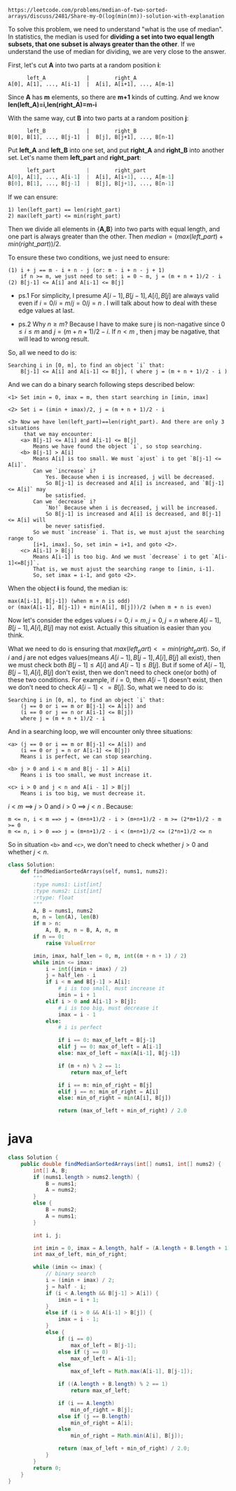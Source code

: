 `https://leetcode.com/problems/median-of-two-sorted-arrays/discuss/2481/Share-my-O(log(min(mn))-solution-with-explanation`


To solve this problem, we need to understand "what is the use of median". In statistics, the median is used for **dividing a set into two equal length subsets, that one subset is always greater than the other**. If we understand the use of median for dividing, we are very close to the answer.

First, let's cut **A** into two parts at a random position **i**:

```
      left_A             |        right_A
A[0], A[1], ..., A[i-1]  |  A[i], A[i+1], ..., A[m-1]
```

Since **A** has **m** elements, so there are **m+1** kinds of cutting. And we know **len(left_A)=i,len(right_A)=m-i**

With the same way, cut **B** into two parts at a random position **j**:

```
      left_B             |        right_B
B[0], B[1], ..., B[j-1]  |  B[j], B[j+1], ..., B[n-1]
```

Put **left_A** and **left_B** into one set, and put **right_A** and **right_B** into another set. Let's name them **left_part** and **right_part**:

```python
      left_part          |        right_part
A[0], A[1], ..., A[i-1]  |  A[i], A[i+1], ..., A[m-1]
B[0], B[1], ..., B[j-1]  |  B[j], B[j+1], ..., B[n-1]
```

If we can ensure:

```
1) len(left_part) == len(right_part)
2) max(left_part) <= min(right_part)
```

Then we divide all elements in {**A,B**} into two parts with equal length, and one part is always greater than the other. Then $median=(max(left\_part)+min(right\_part))/2$.

To ensure these two conditions, we just need to ensure:

```
(1) i + j == m - i + n - j (or: m - i + n - j + 1)
    if n >= m, we just need to set: i = 0 ~ m, j = (m + n + 1)/2 - i
(2) B[j-1] <= A[i] and A[i-1] <= B[j]
```

- ps.1 For simplicity, I presume $A[i-1],B[j-1],A[i],B[j]$ are always valid even if $i=0/i=m/j=0/j=n$ . I will talk about how to deal with these edge values at last.

- ps.2 Why $n \ge m$? Because I have to make sure j is non-nagative since $0 \le i \le m$ and $j = (m + n + 1)/2 - i$. If $n < m$ , then j may be nagative, that will lead to wrong result.

So, all we need to do is:

```
Searching i in [0, m], to find an object `i` that:
    B[j-1] <= A[i] and A[i-1] <= B[j], ( where j = (m + n + 1)/2 - i )
```

And we can do a binary search following steps described below:

```
<1> Set imin = 0, imax = m, then start searching in [imin, imax]

<2> Set i = (imin + imax)/2, j = (m + n + 1)/2 - i

<3> Now we have len(left_part)==len(right_part). And there are only 3 situations
     that we may encounter:
    <a> B[j-1] <= A[i] and A[i-1] <= B[j]
        Means we have found the object `i`, so stop searching.
    <b> B[j-1] > A[i]
        Means A[i] is too small. We must `ajust` i to get `B[j-1] <= A[i]`.
        Can we `increase` i?
            Yes. Because when i is increased, j will be decreased.
            So B[j-1] is decreased and A[i] is increased, and `B[j-1] <= A[i]` may
            be satisfied.
        Can we `decrease` i?
            `No!` Because when i is decreased, j will be increased.
            So B[j-1] is increased and A[i] is decreased, and B[j-1] <= A[i] will
            be never satisfied.
        So we must `increase` i. That is, we must ajust the searching range to
        [i+1, imax]. So, set imin = i+1, and goto <2>.
    <c> A[i-1] > B[j]
        Means A[i-1] is too big. And we must `decrease` i to get `A[i-1]<=B[j]`.
        That is, we must ajust the searching range to [imin, i-1].
        So, set imax = i-1, and goto <2>.
```

When the object **i** is found, the median is:

```
max(A[i-1], B[j-1]) (when m + n is odd)
or (max(A[i-1], B[j-1]) + min(A[i], B[j]))/2 (when m + n is even)
```

Now let's consider the edges values $i=0,i=m,j=0,j=n$ where $A[i-1],B[j-1],A[i],B[j]$ may not exist. Actually this situation is easier than you think.

What we need to do is ensuring that $max(left_part)<=min(right_part)$. So, if $i$ and $j$ are not edges values(means $A[i-1],B[j-1],A[i],B[j]$ all exist), then we must check both $B[j-1] \le A[i]$ and $A[i-1] \le B[j].$ But if some of $A[i-1],B[j-1],A[i],B[j]$ don't exist, then we don't need to check one(or both) of these two conditions. For example, if $i=0$, then $A[i-1]$ doesn't exist, then we don't need to check $A[i-1] <= B[j]$. So, what we need to do is:

```
Searching i in [0, m], to find an object `i` that:
    (j == 0 or i == m or B[j-1] <= A[i]) and
    (i == 0 or j == n or A[i-1] <= B[j])
    where j = (m + n + 1)/2 - i
```

And in a searching loop, we will encounter only three situations:

```
<a> (j == 0 or i == m or B[j-1] <= A[i]) and
    (i == 0 or j = n or A[i-1] <= B[j])
    Means i is perfect, we can stop searching.

<b> j > 0 and i < m and B[j - 1] > A[i]
    Means i is too small, we must increase it.

<c> i > 0 and j < n and A[i - 1] > B[j]
    Means i is too big, we must decrease it.
```

$i < m$ ==> $j > 0$ and $i > 0$ ==> $j < n$ . Because:

```
m <= n, i < m ==> j = (m+n+1)/2 - i > (m+n+1)/2 - m >= (2*m+1)/2 - m >= 0    
m <= n, i > 0 ==> j = (m+n+1)/2 - i < (m+n+1)/2 <= (2*n+1)/2 <= n
```
So in situation `<b>` and `<c>`, we don't need to check whether $j > 0$ and whether $j < n$.

```python
class Solution:
    def findMedianSortedArrays(self, nums1, nums2):
        """
        :type nums1: List[int]
        :type nums2: List[int]
        :rtype: float
        """
        A, B = nums1, nums2
        m, n = len(A), len(B)
        if m > n:
            A, B, m, n = B, A, n, m
        if n == 0:
            raise ValueError

        imin, imax, half_len = 0, m, int((m + n + 1) / 2)
        while imin <= imax:
            i = int((imin + imax) / 2)
            j = half_len - i
            if i < m and B[j-1] > A[i]:
                # i is too small, must increase it
                imin = i + 1
            elif i > 0 and A[i-1] > B[j]:
                # i is too big, must decrease it
                imax = i - 1
            else:
                # i is perfect

                if i == 0: max_of_left = B[j-1]
                elif j == 0: max_of_left = A[i-1]
                else: max_of_left = max(A[i-1], B[j-1])

                if (m + n) % 2 == 1:
                    return max_of_left

                if i == m: min_of_right = B[j]
                elif j == n: min_of_right = A[i]
                else: min_of_right = min(A[i], B[j])

                return (max_of_left + min_of_right) / 2.0
```

# java

```java
class Solution {
    public double findMedianSortedArrays(int[] nums1, int[] nums2) {
        int[] A, B;
        if (nums1.length > nums2.length) {
            B = nums1;
            A = nums2;
        }
        else {
            B = nums2;
            A = nums1;
        }

        int i, j;

        int imin = 0, imax = A.length, half = (A.length + B.length + 1) / 2;
        int max_of_left, min_of_right;

        while (imin <= imax) {
            // binary search
            i = (imin + imax) / 2;
            j = half - i;
            if (i < A.length && B[j-1] > A[i]) {
                imin = i + 1;
            }
            else if (i > 0 && A[i-1] > B[j]) {
                imax = i - 1;
            }
            else {
                if (i == 0)
                    max_of_left = B[j-1];
                else if (j == 0)
                    max_of_left = A[i-1];
                else
                    max_of_left = Math.max(A[i-1], B[j-1]);

                if ((A.length + B.length) % 2 == 1)
                    return max_of_left;

                if (i == A.length)
                    min_of_right = B[j];
                else if (j == B.length)
                    min_of_right = A[i];
                else
                    min_of_right = Math.min(A[i], B[j]);

                return (max_of_left + min_of_right) / 2.0;
            }
        }
        return 0;
    }
}
```

